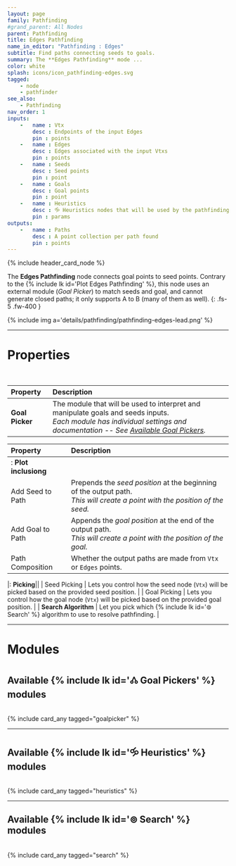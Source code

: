 ```yaml
---
layout: page
family: Pathfinding
#grand_parent: All Nodes
parent: Pathfinding
title: Edges Pathfinding
name_in_editor: "Pathfinding : Edges"
subtitle: Find paths connecting seeds to goals.
summary: The **Edges Pathfinding** mode ...
color: white
splash: icons/icon_pathfinding-edges.svg
tagged: 
    - node
    - pathfinder
see_also: 
    - Pathfinding
nav_order: 1
inputs:
    -   name : Vtx
        desc : Endpoints of the input Edges
        pin : points
    -   name : Edges
        desc : Edges associated with the input Vtxs
        pin : points
    -   name : Seeds
        desc : Seed points
        pin : point
    -   name : Goals
        desc : Goal points
        pin : point
    -   name : Heuristics
        desc : 🝰 Heuristics nodes that will be used by the pathfinding search algorithm
        pin : params
outputs:
    -   name : Paths
        desc : A point collection per path found
        pin : points
---
```


{% include header_card_node %}

The **Edges Pathfinding** node connects goal points to seed points. Contrary to the {% include lk id='Plot Edges Pathfinding' %}, this node uses an external module (*Goal Picker*) to match seeds and goal, and cannot generate closed paths; it only supports A to B (many of them as well).
{: .fs-5 .fw-400 } 

{% include img a='details/pathfinding/pathfinding-edges-lead.png' %} 

---
# Properties
<br>

| Property       | Description          |
|:-------------|:------------------|
|**Goal Picker**| The module that will be used to interpret and manipulate goals and seeds inputs.<br>*Each module has individual settings and documentation -- See [Available Goal Pickers](#available--goal-pickers-modules).*|

| Property       | Description          |
|:-------------|:------------------|
|: **Plot inclusiong**||
| Add Seed to Path           | Prepends the *seed position* at the beginning of the output path.<br>*This will create a point with the position of the seed.* |
| Add Goal to Path           | Appends the *goal position* at the end of the output path.<br>*This will create a point with the position of the goal.* |
| Path Composition           | Whether the output paths are made from `Vtx` or `Edges` points. |

|: **Picking**||
| Seed Picking         | Lets you control how the seed node (`Vtx`) will be picked based on the provided seed position. |
| Goal Picking         | Lets you control how the goal node (`Vtx`) will be picked based on the provided goal position. |
| **Search Algorithm**         | Let you pick which {% include lk id='⊚ Search' %} algorithm to use to resolve pathfinding. |

---
# Modules

## Available {% include lk id='🝓 Goal Pickers' %} modules
<br>
{% include card_any tagged="goalpicker" %}

---
## Available {% include lk id='🝰 Heuristics' %} modules
<br>
{% include card_any tagged="heuristics" %}

---
## Available {% include lk id='⊚ Search' %} modules
<br>
{% include card_any tagged="search" %}

